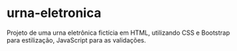 # urna-eletronica
Projeto de uma urna eletrônica fictícia em HTML, utilizando CSS e Bootstrap para estilização, JavaScript para as validações.
